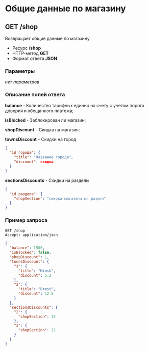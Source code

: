 # Общие данные по магазину

## GET /shop

Возвращает общие данные по магазину

- Ресурс **/shop**
- HTTP-метод **GET**
- Формат ответа **JSON**

### Параметры

*нет параметров*

### Описание полей ответа

**balance** - Количество тарифных единиц на счету с учетом порога доверия и обещанного платежа;

**isBlocked** - Заблокирован ли магазин;

**shopDiscount** - Скидка на магазин;

**townsDiscount** - Скидки на город
```json
{
  "id города": {
    "title": "Название города",
    "discount": скидка
  }
}
```
**sectionsDiscounts** - Скидки на разделы
```json
{
  "id раздела": {
    "shopSection": "скидка магазина на раздел"
  }
}
```

### Пример запроса

```
GET /shop
Accept: application/json
```

```json
{
  "balance": 1500,
  "isBlocked": false,
  "shopDiscount": 1,
  "townsDiscount": {
    "1": {
      "title": "Minsk",
      "discount": 5.2
    },
    "2": {
      "title": "Brest",
      "discount": 12.5
    }
  },
  "sectionsDiscounts": {
    "2": {
      "shopSection": 13
    },
    "3": {
      "shopSection": 22
    }
  }
}
```
